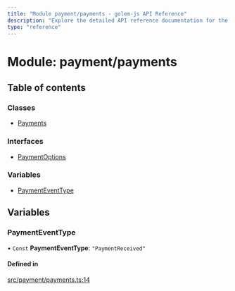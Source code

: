 ```yaml
---
title: "Module payment/payments - golem-js API Reference"
description: "Explore the detailed API reference documentation for the Module payment/payments within the golem-js SDK for the Golem Network."
type: "reference"
---
```

# Module: payment/payments

## Table of contents

### Classes

- [Payments](../classes/payment_payments.Payments)

### Interfaces

- [PaymentOptions](../interfaces/payment_payments.PaymentOptions)

### Variables

- [PaymentEventType](payment_payments#paymenteventtype)

## Variables

### PaymentEventType

• `Const` **PaymentEventType**: ``"PaymentReceived"``

#### Defined in

[src/payment/payments.ts:14](https://github.com/golemfactory/golem-js/blob/fd57fdd/src/payment/payments.ts#L14)
